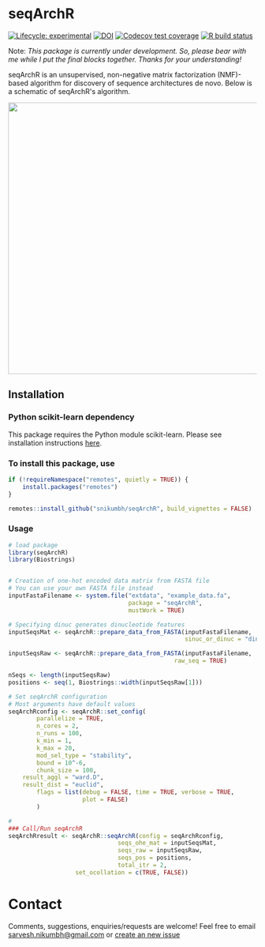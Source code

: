 

# seqArchR
<!-- badges: start -->
[![Lifecycle:
experimental](https://img.shields.io/badge/lifecycle-experimental-orange.svg)](https://www.tidyverse.org/lifecycle/#experimental)
[![DOI](https://zenodo.org/badge/188449833.svg)](https://zenodo.org/badge/latestdoi/188449833)
[![Codecov test coverage](https://codecov.io/gh/snikumbh/seqArchR/branch/master/graph/badge.svg)](https://codecov.io/gh/snikumbh/seqArchR?branch=master)
[![R build status](https://github.com/snikumbh/seqArchR/workflows/R-CMD-check/badge.svg)](https://github.com/snikumbh/seqArchR/actions)
<!-- badges: end -->

Note: _This package is currently under development. So, please bear with me while I put the final blocks together. Thanks for your understanding!_ 


seqArchR is an unsupervised, non-negative matrix factorization (NMF)-based algorithm for discovery of sequence architectures de novo.
Below is a schematic of seqArchR's algorithm.

<img src="https://github.com/snikumbh/seqArchR/blob/main/vignettes/seqArchR_algorithm_1080p_cropped.gif" width="550" align="center">


## Installation

### Python scikit-learn dependency
This package requires the Python module scikit-learn. Please see installation instructions [here](https://scikit-learn.org/stable/install.html).


### To install this package, use 

```r
if (!requireNamespace("remotes", quietly = TRUE)) {
    install.packages("remotes")   
}

remotes::install_github("snikumbh/seqArchR", build_vignettes = FALSE)
``` 



### Usage
```r
# load package
library(seqArchR)
library(Biostrings)


# Creation of one-hot encoded data matrix from FASTA file
# You can use your own FASTA file instead
inputFastaFilename <- system.file("extdata", "example_data.fa", 
                                  package = "seqArchR", 
                                  mustWork = TRUE)

# Specifying dinuc generates dinucleotide features
inputSeqsMat <- seqArchR::prepare_data_from_FASTA(inputFastaFilename,
                                                  sinuc_or_dinuc = "dinuc")

inputSeqsRaw <- seqArchR::prepare_data_from_FASTA(inputFastaFilename, 
                                               raw_seq = TRUE)

nSeqs <- length(inputSeqsRaw)
positions <- seq(1, Biostrings::width(inputSeqsRaw[1]))

# Set seqArchR configuration
# Most arguments have default values
seqArchRconfig <- seqArchR::set_config(
        parallelize = TRUE,
        n_cores = 2,
        n_runs = 100,
        k_min = 1,
        k_max = 20,
        mod_sel_type = "stability",
        bound = 10^-6,
        chunk_size = 100,
	result_aggl = "ward.D",
	result_dist = "euclid",
        flags = list(debug = FALSE, time = TRUE, verbose = TRUE,
                     plot = FALSE)
        )

#
### Call/Run seqArchR
seqArchRresult <- seqArchR::seqArchR(config = seqArchRconfig,
                               seqs_ohe_mat = inputSeqsMat,
                               seqs_raw = inputSeqsRaw,
                               seqs_pos = positions,
                               total_itr = 2,
			       set_ocollation = c(TRUE, FALSE))

```


# Contact
Comments, suggestions, enquiries/requests are welcome! Feel free to email sarvesh.nikumbh@gmail.com or [create an new issue](https://github.com/snikumbh/seqArchR/issues/new)
